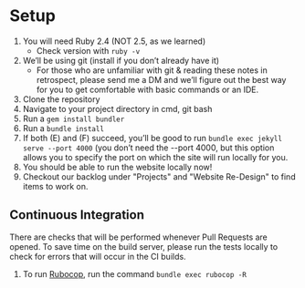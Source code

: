 # Setup
1. You will need Ruby 2.4 (NOT 2.5, as we learned)
    - Check version with `ruby -v`
2. We’ll be using git (install if you don’t already have it)
    - For those who are unfamiliar with git & reading these notes in retrospect, please send me a DM and we’ll figure out the best way for you to get comfortable with basic commands or an IDE.
3. Clone the repository
4. Navigate to your project directory in cmd, git bash
5. Run a `gem install bundler`
6. Run a `bundle install`
7. If both (E) and (F) succeed, you’ll be good to run `bundle exec jekyll serve --port 4000` (you don’t need the --port 4000, but this option allows you to specify the port on which the site will run locally for you.
8. You should be able to run the website locally now!
9. Checkout our backlog under "Projects" and "Website Re-Design" to find items to work on.

## Continuous Integration

There are checks that will be performed whenever Pull Requests are opened.  To save time on the build server, please run the tests locally to check for errors that will occur in the CI builds.

1. To run [Rubocop](https://github.com/ashmaroli/rubocop-jekyll), run the command `bundle exec rubocop -R`